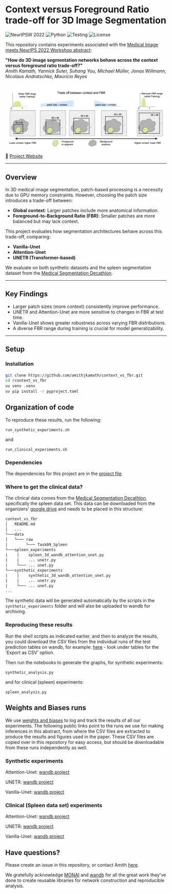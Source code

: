 # Context versus Foreground Ratio trade-off for 3D Image Segmentation

![NeurIPSW 2022](https://img.shields.io/badge/Conference-NeurIPSW%202022-blue) ![Python](https://img.shields.io/badge/python-3.8%2B-blue) ![Testing](https://github.com/amithjkamath/context_vs_fbr/actions/workflows/test.yaml/badge.svg) ![License](https://img.shields.io/github/license/amithjkamath/context_vs_fbr)

This repository contains experiments associated with the [Medical Image meets NeurIPS 2022 Workshop abstract](http://www.cse.cuhk.edu.hk/~qdou/public/medneurips2022/72.pdf):

**"How do 3D image segmentation networks behave across the context versus foreground ratio trade-off?"**  
*Amith Kamath, Yannick Suter, Suhang You, Michael Müller, Jonas Willmann, Nicolaus Andratschke, Mauricio Reyes*

![Broad research question](./context_vs_fbr.png)

🔗 [Project Website](https://amithjkamath.github.io/projects/2022-medneurips-contextvsfbr-tradeoff/)

---

## Overview

In 3D medical image segmentation, patch-based processing is a necessity due to GPU memory constraints. However, choosing the patch size introduces a trade-off between:

- **Global context**: Larger patches include more anatomical information.
- **Foreground-to-Background Ratio (FBR)**: Smaller patches are more balanced but may lack context.

This project evaluates how segmentation architectures behave across this trade-off, comparing:

- **Vanilla-Unet**
- **Attention-Unet**
- **UNETR (Transformer-based)**

We evaluate on both synthetic datasets and the spleen segmentation dataset from the [Medical Segmentation Decathlon](http://medicaldecathlon.com/).

---

## Key Findings

- Larger patch sizes (more context) consistently improve performance.
- UNETR and Attention-Unet are more sensitive to changes in FBR at test time.
- Vanilla-Unet shows greater robustness across varying FBR distributions.
- A diverse FBR range during training is crucial for model generalizability.

---

## Setup

### Installation

```bash
git clone https://github.com/amithjkamath/context_vs_fbr.git
cd rcontext_vs_fbr
uv venv .venv
uv pip install -r pyproject.toml
```

## Organization of code

To reproduce these results, run the following:

    run_synthetic_experiments.sh

and 

    run_clinical_experiments.sh

### Dependencies

The dependencies for this project are in the [project file](./pyproject.toml).

### Where to get the clinical data?

The clinical data comes from the [Medical Segmentation Decathlon](http://medicaldecathlon.com), specifically the spleen data set. This data can be downloaded from the organizers' [google drive](https://drive.google.com/file/d/1jzeNU1EKnK81PyTsrx0ujfNl-t0Jo8uE/view?usp=share_link) and needs to be placed in this structure:

```
context_vs_fbr
│   README.md
│   ...
└───data
│   └─── raw
|        └─── Task09_Spleen
└───spleen_experiments
|    │    spleen_3d_wandb_attention_unet.py
|    |    ... unetr.py 
|    └─── ... unet.py 
└───synthetic_experiments
|    │    synthetic_3d_wandb_attention_unet.py
|    |    ... unetr.py 
|    └─── ... unet.py 
...
```

The synthetic data will be generated automatically by the scripts in the `synthetic_experiments` folder and will also be uploaded to wandb for archiving. 

### Reproducing these results

Run the shell scripts as indicated earlier, and then to analyze the results, you could download the CSV files from the individual runs of the test prediction tables on wandb, for example: [here](https://wandb.ai/amithjkamath/MONAI_Spleen_3D_Segmentation_UNet/runs/16qwfmf9?workspace=user-amithjkamath) - look under tables for the 'Export as CSV' option.

Then run the notebooks to generate the graphs, for synthetic experiments:

    synthetic_analysis.py

and for clinical (spleen) experiments:

    spleen_analysis.py

## Weights and Biases runs

We use [weights and biases](https://wandb.ai) to log and track the results of all our experiments. The following public links point to the runs we use for making inferences in this abstract, from where the CSV files are extracted to produce the results and figures used in the paper. These CSV files are copied over in this repository for easy access, but should be downloadable from these runs independently as well.

### Synthetic experiments

Attention-Unet: [wandb project](https://wandb.ai/amithjkamath/MONAI_Synthetic_3D_Segmentation_AttentionUnet?workspace=user-amithjkamath)

UNETR: [wandb project](https://wandb.ai/amithjkamath/MONAI_Synthetic_3D_Segmentation_UNETR?workspace=user-amithjkamath)

Vanilla-Unet: [wandb project](https://wandb.ai/amithjkamath/MONAI_Synthetic_3D_Segmentation_UNet?workspace=user-amithjkamath)

### Clinical (Spleen data set) experiments

Attention-Unet: [wandb project](https://wandb.ai/amithjkamath/MONAI_Spleen_3D_Segmentation_AttentionUnet?workspace=user-amithjkamath)

UNETR: [wandb project](https://wandb.ai/amithjkamath/MONAI_Spleen_3D_Segmentation_UNETR?workspace=user-amithjkamath)

Vanilla-Unet: [wandb project](https://wandb.ai/amithjkamath/MONAI_Spleen_3D_Segmentation_UNet?workspace=user-amithjkamath)

## Have questions?

Please create an issue in this repository, or contact Amith [here](https://amithjkamath.github.io). 

We gratefully acknowledge [MONAI](https://monai.io) and [wandb](https://wandb.ai) for all the great work they've done to create reusable libraries for network construction and reproducible analysis.
